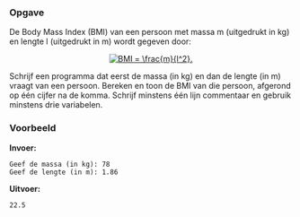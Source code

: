 ### Opgave

De Body Mass Index (BMI) van een persoon met massa m (uitgedrukt in kg) en lengte l (uitgedrukt in m) wordt gegeven door:

<center>
<a href="https://www.codecogs.com/eqnedit.php?latex=\fn_phv&space;BMI&space;=&space;\frac{m}{l^2}." target="_blank"><img src="https://latex.codecogs.com/svg.latex?\fn_phv&space;BMI&space;=&space;\frac{m}{l^2}." title="BMI = \frac{m}{l^2}." /></a>
</center>

Schrijf een programma dat eerst de massa (in kg) en dan de lengte (in m) vraagt van een persoon. Bereken en toon de BMI van die persoon, afgerond op één cijfer na de komma. Schrijf minstens één lijn commentaar en gebruik minstens drie variabelen.

### Voorbeeld

**Invoer:**

    Geef de massa (in kg): 78
    Geef de lengte (in m): 1.86


**Uitvoer:**

    22.5
